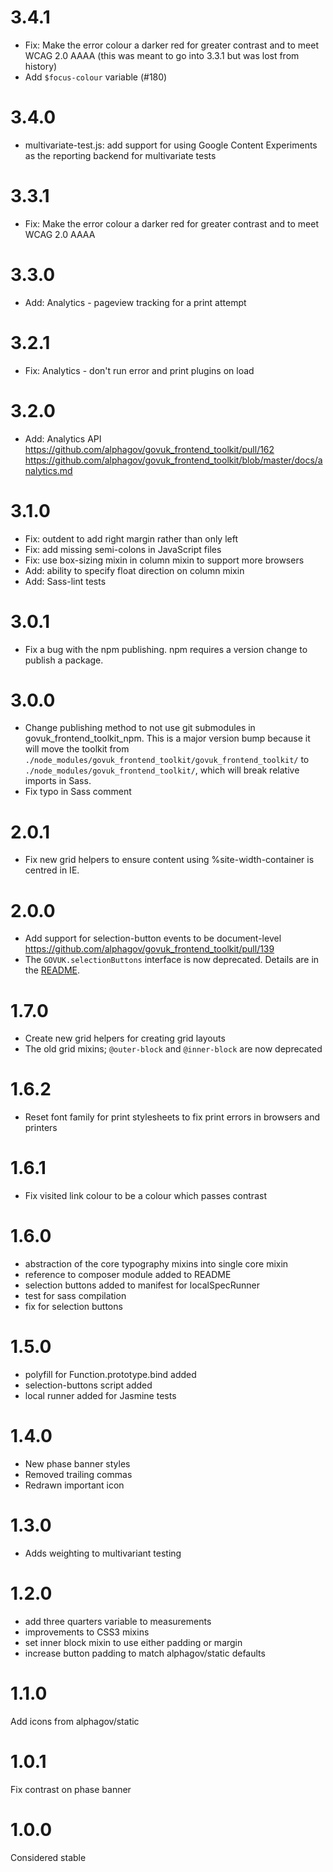 # 3.4.1

- Fix: Make the error colour a darker red for greater contrast and to meet WCAG 2.0 AAAA
(this was meant to go into 3.3.1 but was lost from history)
- Add `$focus-colour` variable (#180)

# 3.4.0

- multivariate-test.js: add support for using Google Content Experiments as the reporting
backend for multivariate tests

# 3.3.1

- Fix: Make the error colour a darker red for greater contrast and to meet WCAG 2.0 AAAA 

# 3.3.0

- Add: Analytics - pageview tracking for a print attempt

# 3.2.1

- Fix: Analytics - don't run error and print plugins on load

# 3.2.0

- Add: Analytics API https://github.com/alphagov/govuk_frontend_toolkit/pull/162 https://github.com/alphagov/govuk_frontend_toolkit/blob/master/docs/analytics.md

# 3.1.0

- Fix: outdent to add right margin rather than only left
- Fix: add missing semi-colons in JavaScript files
- Fix: use box-sizing mixin in column mixin to support more browsers
- Add: ability to specify float direction on column mixin
- Add: Sass-lint tests

# 3.0.1

- Fix a bug with the npm publishing. npm requires a version change to publish a package.

# 3.0.0

- Change publishing method to not use git submodules in govuk_frontend_toolkit_npm.
  This is a major version bump because it will move the toolkit from
  `./node_modules/govuk_frontend_toolkit/govuk_frontend_toolkit/`
  to `./node_modules/govuk_frontend_toolkit/`, which will break relative imports in Sass.
- Fix typo in Sass comment

# 2.0.1

- Fix new grid helpers to ensure content using %site-width-container is centred in IE.

# 2.0.0

- Add support for selection-button events to be document-level https://github.com/alphagov/govuk_frontend_toolkit/pull/139
- The `GOVUK.selectionButtons` interface is now deprecated. Details are in the [README](https://github.com/alphagov/govuk_frontend_toolkit#deprecated-functionality).

# 1.7.0

- Create new grid helpers for creating grid layouts
- The old grid mixins; `@outer-block` and `@inner-block` are now deprecated

# 1.6.2

- Reset font family for print stylesheets to fix print errors in browsers and printers

# 1.6.1

- Fix visited link colour to be a colour which passes contrast

# 1.6.0

 - abstraction of the core typography mixins into single core mixin
 - reference to composer module added to README
 - selection buttons added to manifest for localSpecRunner
 - test for sass compilation
 - fix for selection buttons

# 1.5.0

- polyfill for Function.prototype.bind added
- selection-buttons script added
- local runner added for Jasmine tests

# 1.4.0

- New phase banner styles
- Removed trailing commas
- Redrawn important icon

# 1.3.0

- Adds weighting to multivariant testing

# 1.2.0

- add three quarters variable to measurements
- improvements to CSS3 mixins
- set inner block mixin to use either padding or margin
- increase button padding to match alphagov/static defaults

# 1.1.0

Add icons from alphagov/static

# 1.0.1

Fix contrast on phase banner

# 1.0.0

Considered stable
